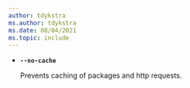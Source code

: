```yaml
---
author: tdykstra
ms.author: tdykstra
ms.date: 08/04/2021
ms.topic: include
---
```

- **`--no-cache`**

  Prevents caching of packages and http requests.
